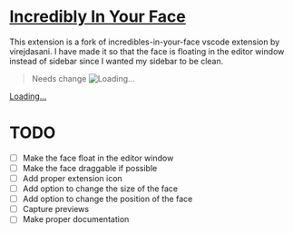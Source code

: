 # [Incredibly In Your Face](https://marketplace.visualstudio.com/items?itemName=surajmandalcell.uncanny-mrincredible)

This extension is a fork of incredibles-in-your-face vscode extension by virejdasani. I have made it so that the face is floating in the editor window instead of sidebar since I wanted my sidebar to be clean.

> Needs change
  ![Loading...](https://raw.githubusercontent.com/surajmandalcell/uncanny-mrincredible/master/assets/smallBanner.png)  

  [Loading...](https://github.com/surajmandalcell/uncanny-mrincredible/blob/master/assets/Preview-Vid.gif?raw=true) 


# TODO

- [ ] Make the face float in the editor window
- [ ] Make the face draggable if possible
- [ ] Add proper extension icon
- [ ] Add option to change the size of the face
- [ ] Add option to change the position of the face
- [ ] Capture previews
- [ ] Make proper documentation